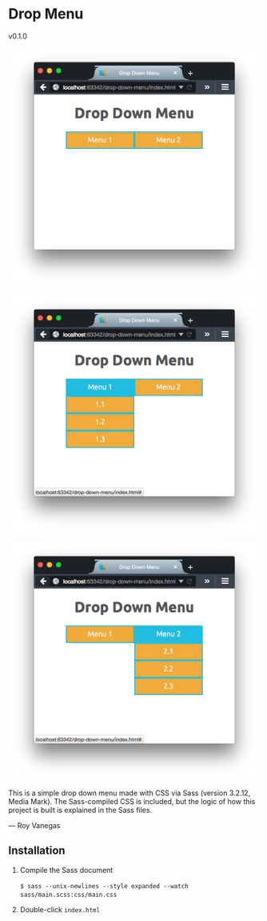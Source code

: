 # Drop Menu

v0.1.0

![Drop Down Menu screenshot — Before](img/drop-down-before.png "Drop Down Menu screenshot — Before")

![Drop Down Menu screenshot — Menu 1 drop down](img/drop-down-menu-1.png "Drop Down Menu screenshot — Menu 1 drop down")

![Drop Down Menu screenshot — Menu 2 drop down](img/drop-down-menu-2.png "Drop Down Menu screenshot — Menu 2 drop down")

This is a simple drop down menu made with CSS via Sass (version 3.2.12, Media Mark). The Sass-compiled CSS is included, but the logic of how this project is built is explained in the Sass files.

— Roy Vanegas

## Installation
1. Compile the Sass document

     `$ sass --unix-newlines --style expanded --watch sass/main.scss:css/main.css`

2. Double-click `index.html`
